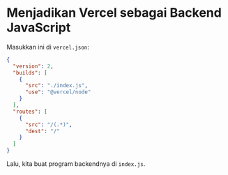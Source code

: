 # Menjadikan Vercel sebagai Backend JavaScript

Masukkan ini di `vercel.json`:

```json
{
  "version": 2,
  "builds": [
    {
      "src": "./index.js",
      "use": "@vercel/node"
    }
  ],
  "routes": [
    {
      "src": "/(.*)",
      "dest": "/"
    }
  ]
}
```

Lalu, kita buat program backendnya di `index.js`.